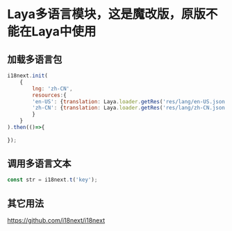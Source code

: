 # Laya多语言模块，这是魔改版，原版不能在Laya中使用
## 加载多语言包
```javascript
i18next.init(
    {
        lng: 'zh-CN',
        resources:{
        'en-US': {translation: Laya.loader.getRes('res/lang/en-US.json')},
        'zh-CN': {translation: Laya.loader.getRes('res/lang/zh-CN.json')},
        }
    }
).then(()=>{
    
});
```
## 调用多语言文本
```javascript
const str = i18next.t('key');
```
## 其它用法
https://github.com/i18next/i18next